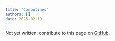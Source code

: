 ```yaml
---
title: "Coroutines"
authors: []
date: 2025-02-19
---
```


Not yet written: contribute to this page on [GitHub](https://github.com/Diminim/love-cookbook).
